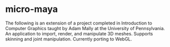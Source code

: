 
# micro-maya

The following is an extension of a project completed in Introduction to Computer Graphics taught by Adam Mally at the University of Pennsylvania.
An application to import, render, and manipulate 3D meshes. Supports skinning and joint manipulation.
Currently porting to WebGL.
